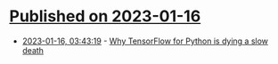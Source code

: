 # [Published on 2023-01-16](index.md)

* [2023-01-16, 03:43:19](https://news.ycombinator.com/item?id=34396546) - [Why TensorFlow for Python is dying a slow death](https://thenextweb.com/news/why-tensorflow-for-python-is-dying-a-slow-death)
